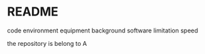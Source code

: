 # README
code environment
equipment background
software limitation
speed

the repository is belong to A